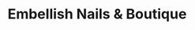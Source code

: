 ---
title: "Embellish Nails & Boutique"
url: /austin/embellish-nails-und-boutique/
shop: Kosmetik
---